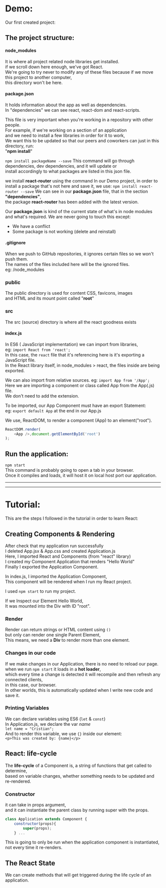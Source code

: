 # Demo: 
Our first created project:

## The project structure:

#### node_modules

It is where all project related node libraries get installed.     
if we scroll down here enough, we've got React.       
We're going to try never to modify any of these files because if we move this project to another computer,       
this directory won't be here.

#### package.json

It holds information about the app as well as dependencies.            
In "dependencies" we can see react, react-dom and react-scripts.       

This file is very important when you're working in a repository with other people.     
For example, if we're working on a section of an application      
and we need to install a few libraries in order for it to work,     
We want this to be updated so that our peers and coworkers can just in this directory, run:         
"**npm install**"

`npm install packageName --save`
This command will go through dependencies, dev dependencies, and it will update or       
install accordingly to what packages are listed in this json file.

we install **react-router** using the command
In our Demo project, in order to install a package that's not here and save it, we use:
`npm install react-router --save`
We can see in our **package.json** file, that in the section **"dependencies"**,           
the package **react-router** has been added with the latest version.       

Our **package.json** is kind of the current state of what's in node modules and what's required.
We are never going to touch this except:
* We have a conflict
* Some package is not working (delete and reinstall)

#### .gitignore
When we push to GitHub repositories, it ignores certain files so we won't push them.      
The names of the files included here will be the ignored files.        
eg: /node_modules

### public

The public directory is used for content CSS, favicons, images        
and HTML and its mount point called "**root**"  

### src

The src (source) directory is where all the react goodness exists

#### index.js

In ES6 ( JavaScript implementation) we can import from libraries,      
eg: `import React from 'react';`      
In this case, the `react` file that it's referencing here is it's exporting a JavaScript file.        
In the React library itself, in node_modules > react, the files inside are being exported.

We can also import from relative sources.
eg: `import App from '/App';`    
Here we are importing a component or class called App from the App(.js) file.       
We don't need to add the extension.

To be imported, our App Component must have an export Statement:      
eg: `export default App` at the end in our App.js   

We use, ReactDOM, to render a component (App) to an element("root").
```javascript
ReactDOM.render(
    <App />,document.getElementById('root')
);
```

## Run the application:

`npm start`    
This command is probably going to open a tab in your browser.      
Once it compiles and loads, it will host it on local host port our application.     

---
---

# Tutorial:

This are the steps I followed in the tutorial in order to learn React:

## Creating Components & Rendering

After check that my application run successfully          
I deleted App.jsx & App.css and created Application.js      
Here, I imported React and Components (from "react" library)       
I created my Component Application that renders "Hello World"       
Finally I exported the Application Component.          

In index.js, I imported the Application Component,     
This component will be rendered when I run my React project.     

I used `npm start` to run my project.     

If we Inspect our Element Hello World,          
It was mounted into the Div with ID "root".        

### Render
Render can return strings or HTML content using `()`      
but only can render one single Parent Element,     
This means, we need a **Div** to render more than one element.

### Changes in our code
If we make changes in our Application, there is no need to reload our page.      
when we run `npm start` it loads in a **hot loader**,         
which every time a change is detected it will recompile and then refresh any connected clients,         
in this case, our browser.         
In other worlds, this is automatically updated when I write new code and save it.

### Printing Variables
We can declare variables using ES6 (`let` & `const`)        
In Application.js, we declare the var *name*       
`let name = "Cristian";`          
And to render this variable, we use `{}` inside our element:       
`<p>This was created by: {name}</p>`

## React: life-cycle

The **life-cycle** of a Component is, a string of functions that get called to determine,         
based on variable changes, whether something needs to be updated and re-rendered.    

### Constructor 

it can take in props argument,         
and it can instantiate the parent class by running super with the props.

```javascript
class Application extends Component {
    constructor(props){
        super(props);
    } ...
```    
This is going to only be run when the application component is instantiated,          
not every time it re-renders.

## The React State

We can create methods that will get triggered during the life cycle of an application.
